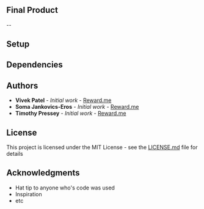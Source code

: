 #



## Final Product
--

## Setup




## Dependencies


## Authors

* **Vivek Patel** - *Initial work* - [Reward.me](https://github.com/VivekPatel3835/Reward.me)
* **Soma Jankovics-Eros** - *Initial work* - [Reward.me](https://github.com/VivekPatel3835/Reward.me)
* **Timothy Pressey** - *Initial work* - [Reward.me](https://github.com/VivekPatel3835/Reward.me)


## License

This project is licensed under the MIT License - see the [LICENSE.md](LICENSE.md) file for details

## Acknowledgments

* Hat tip to anyone who's code was used
* Inspiration
* etc
